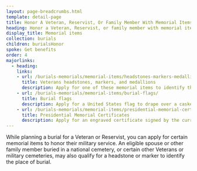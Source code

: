 ```yaml
---
layout: page-breadcrumbs.html
template: detail-page
title: Honor A Veteran, Reservist, Or Family Member With Memorial Items
heading: Honor a Veteran, Reservist, or family member with memorial items
display_title: Memorial items
collection: burials
children: burialsHonor
spoke: Get benefits
order: 4
majorlinks:
  - heading:
    links:
    - url: /burials-memorials/memorial-items/headstones-markers-medallions/
      title: Veterans headstones, markers, and medallions
      description: Apply for one of these memorial items to identify the burial place of a Veteran or eligible spouse or other family member.
    - url: /burials-memorials/memorial-items/burial-flags/
      title: Burial flags
      description: Apply for a United States flag to drape over a casket or coffin or place with an urn.
    - url: /burials-memorials/memorial-items/presidential-memorial-certificates/
      title: Presidential Memorial Certificates
      description: Apply for an engraved certificate signed by the current president.
---
```

<div class="va-introtext">
While planning a burial for a Veteran or Reservist, you can apply for certain memorial items to honor their military service. An eligible spouse or other family member buried in a national cemetery, or certain other Veterans or military cemeteries, may also qualify for a headstone or marker to identify the place of burial.

</div>
